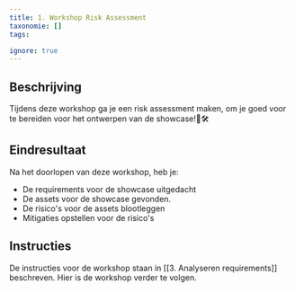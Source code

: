 ```yaml
---
title: 1. Workshop Risk Assessment
taxonomie: []
tags:

ignore: true 
---
```


## Beschrijving
Tijdens deze workshop ga je een risk assessment maken, om je goed voor te bereiden voor het ontwerpen van de showcase!🚀🛠️

## Eindresultaat
Na het doorlopen van deze workshop, heb je:
- De requirements voor de showcase uitgedacht 
- De assets voor de showcase gevonden.
- De risico's voor de assets blootleggen
- Mitigaties opstellen voor de risico's
## Instructies
De instructies voor de workshop staan in [[3. Analyseren requirements]] beschreven. Hier is de workshop verder te volgen.


